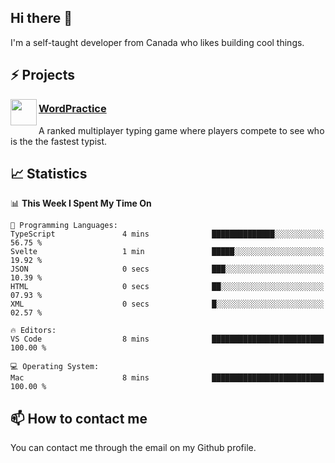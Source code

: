 <h2>Hi there 👋</h2>

<p>I'm a self-taught developer from Canada who likes building cool things.</p>

<h2>⚡ Projects</h2>

<img align="left" src="https://i.imgur.com/6RT8VFO.png" width="42" height="42" />
<h3><a target="_blank" href="https://wordpractice.io/">WordPractice</a></h3>
<p>A ranked multiplayer typing game where players compete to see who is the the fastest typist.</p>

<h2>📈 Statistics</h2>

<!--START_SECTION:waka-->
📊 **This Week I Spent My Time On** 

```text
💬 Programming Languages: 
TypeScript               4 mins              ██████████████░░░░░░░░░░░   56.75 % 
Svelte                   1 min               █████░░░░░░░░░░░░░░░░░░░░   19.92 % 
JSON                     0 secs              ███░░░░░░░░░░░░░░░░░░░░░░   10.39 % 
HTML                     0 secs              ██░░░░░░░░░░░░░░░░░░░░░░░   07.93 % 
XML                      0 secs              █░░░░░░░░░░░░░░░░░░░░░░░░   02.57 % 

🔥 Editors: 
VS Code                  8 mins              █████████████████████████   100.00 % 

💻 Operating System: 
Mac                      8 mins              █████████████████████████   100.00 % 
```


<!--END_SECTION:waka-->

<h2>📫 How to contact me</h2>

You can contact me through the email on my Github profile.

